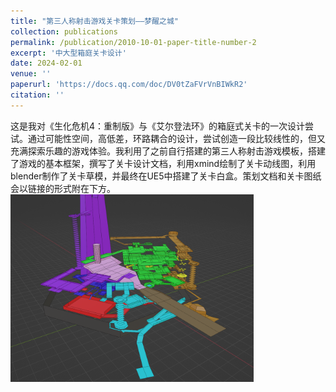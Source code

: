 ```yaml
---
title: "第三人称射击游戏关卡策划——梦醒之城"
collection: publications
permalink: /publication/2010-10-01-paper-title-number-2
excerpt: '中大型箱庭关卡设计'
date: 2024-02-01
venue: ''
paperurl: 'https://docs.qq.com/doc/DV0tZaFVrVnBIWkR2'
citation: ''
---
```


这是我对《生化危机4：重制版》与《艾尔登法环》的箱庭式关卡的一次设计尝试。通过可能性空间，高低差，环路耦合的设计，尝试创造一段比较线性的，但又充满探索乐趣的游戏体验。我利用了之前自行搭建的第三人称射击游戏模板，搭建了游戏的基本框架，撰写了关卡设计文档，利用xmind绘制了关卡动线图，利用blender制作了关卡草模，并最终在UE5中搭建了关卡白盒。策划文档和关卡图纸会以链接的形式附在下方。  
<img src="https://github.com/CANNON999/CANNON999.github.io/blob/master/_publications/AwakenCastle.png"  alt="AwakenCastle" height = "300" align=center />
